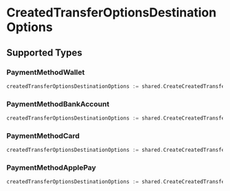 # CreatedTransferOptionsDestinationOptions


## Supported Types

### PaymentMethodWallet

```go
createdTransferOptionsDestinationOptions := shared.CreateCreatedTransferOptionsDestinationOptionsPaymentMethodWallet(shared.PaymentMethodWallet{/* values here */})
```

### PaymentMethodBankAccount

```go
createdTransferOptionsDestinationOptions := shared.CreateCreatedTransferOptionsDestinationOptionsPaymentMethodBankAccount(shared.PaymentMethodBankAccount{/* values here */})
```

### PaymentMethodCard

```go
createdTransferOptionsDestinationOptions := shared.CreateCreatedTransferOptionsDestinationOptionsPaymentMethodCard(shared.PaymentMethodCard{/* values here */})
```

### PaymentMethodApplePay

```go
createdTransferOptionsDestinationOptions := shared.CreateCreatedTransferOptionsDestinationOptionsPaymentMethodApplePay(shared.PaymentMethodApplePay{/* values here */})
```

